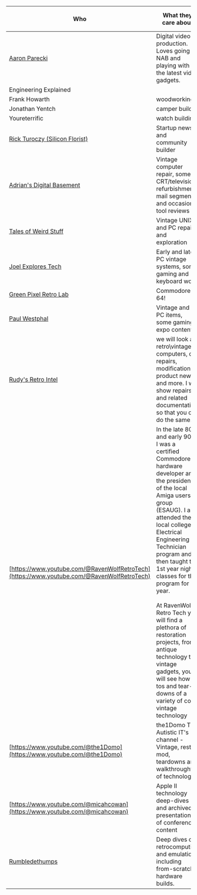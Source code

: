 | Who                                                                                        | What they care about                                                                                                                                                                                                                                                                                                                                                                                                                                                                                   | Secondary channel(s)                             | Mascot                                                   | Notable starting video | More info                                                                                                                          |
| ------------------------------------------------------------------------------------------ | ------------------------------------------------------------------------------------------------------------------------------------------------------------------------------------------------------------------------------------------------------------------------------------------------------------------------------------------------------------------------------------------------------------------------------------------------------------------------------------------------------ | ------------------------------------------------ | -------------------------------------------------------- | ---------------------- | ---------------------------------------------------------------------------------------------------------------------------------- |
| [Aaron Parecki](https://www.youtube.com/@aaronpk)                                          | Digital video production. Loves going to NAB and playing with the latest video gadgets.                                                                                                                                                                                                                                                                                                                                                                                                                | The House Files (Building a Triplex in Portland) | Cats appear in the House Files.                          |                        |                                                                                                                                    |
| Engineering Explained                                                                      |                                                                                                                                                                                                                                                                                                                                                                                                                                                                                                        |                                                  |                                                          |                        |                                                                                                                                    |
| Frank Howarth                                                                              | woodworking                                                                                                                                                                                                                                                                                                                                                                                                                                                                                            |                                                  |                                                          |                        |                                                                                                                                    |
| Jonathan Yentch                                                                            | camper builds                                                                                                                                                                                                                                                                                                                                                                                                                                                                                          |                                                  |                                                          |                        |                                                                                                                                    |
| Youreterrific                                                                              | watch building                                                                                                                                                                                                                                                                                                                                                                                                                                                                                         |                                                  |                                                          |                        |                                                                                                                                    |
| [Rick Turoczy (Silicon Florist)](https://www.youtube.com/@turoczy_)                        | Startup news and community builder                                                                                                                                                                                                                                                                                                                                                                                                                                                                     |                                                  | has a big beard                                          |                        | [https://github.com/portland-startups/docs/blob/master/index.rst](https://github.com/portland-startups/docs/blob/master/index.rst) |
| [Adrian's Digital Basement](https://www.youtube.com/@adriansdigitalbasement)               | Vintage computer repair, some CRT/television refurbishment, mail segment and occasional tool reviews                                                                                                                                                                                                                                                                                                                                                                                                   | Adrian's Digital Basement II                     | Rammy, a stuffed Ram who sits on a bin of dead IC chips. |                        |                                                                                                                                    |
| [Tales of Weird Stuff](https://www.youtube.com/@TalesofWeirdStuff)                         | Vintage UNIX and PC repair and exploration                                                                                                                                                                                                                                                                                                                                                                                                                                                             |                                                  |                                                          |                        |                                                                                                                                    |
| [Joel Explores Tech](https://www.youtube.com/@joelexplorestech)                            | Early and late PC vintage systems, some gaming and keyboard work                                                                                                                                                                                                                                                                                                                                                                                                                                       |                                                  |                                                          |                        |                                                                                                                                    |
| [Green Pixel Retro Lab](https://www.youtube.com/@GreenPixelRetroLab)                       | Commodore 64!                                                                                                                                                                                                                                                                                                                                                                                                                                                                                          |                                                  |                                                          |                        |                                                                                                                                    |
| [Paul Westphal](https://www.youtube.com/@paulwestphal7336/featured)                        | Vintage and PC items, some gaming expo content                                                                                                                                                                                                                                                                                                                                                                                                                                                         |                                                  |                                                          |                        |                                                                                                                                    |
| [Rudy's Retro Intel](https://www.youtube.com/@RudysRetroIntel)                             | we will look at retro\\vintage computers, do repairs, modifications, product news, and more. I will show repairs and related documentation so that you can do the same.                                                                                                                                                                                                                                                                                                                                |                                                  |                                                          |                        |                                                                                                                                    |
| [https://www.youtube.com/@RavenWolfRetroTech](https://www.youtube.com/@RavenWolfRetroTech) | In the late 80's and early 90's I was a certified Commodore hardware developer and the president of the local Amiga users group (ESAUG). I also attended the local colleges Electrical Engineering Technician program and then taught the 1st year night classes for that program for a year.<br><br>At RavenWolf Retro Tech you will find a plethora of restoration projects, from antique technology to vintage gadgets, you will see how-tos and tear-downs of a variety of cool vintage technology |                                                  |                                                          |                        |                                                                                                                                    |
| [https://www.youtube.com/@the1Domo](https://www.youtube.com/@the1Domo)                     | the1Domo The Autistic IT's channel - Vintage, resto-mod, teardowns and walkthroughts of technology                                                                                                                                                                                                                                                                                                                                                                                                     |                                                  | The NHK Domokun furry CRT-television shaped creature     |                        |                                                                                                                                    |
| [https://www.youtube.com/@micahcowan](https://www.youtube.com/@micahcowan)                 | Apple II technology deep-dives and archived presentations of conference content                                                                                                                                                                                                                                                                                                                                                                                                                        |                                                  |                                                          |                        |                                                                                                                                    |
| [Rumbledethumps](https://www.youtube.com/@rumbledethumps/videos)                           | Deep dives on retrocomputing and emulation, including from-scratch hardware builds.                                                                                                                                                                                                                                                                                                                                                                                                                    |                                                  |                                                          |                        |